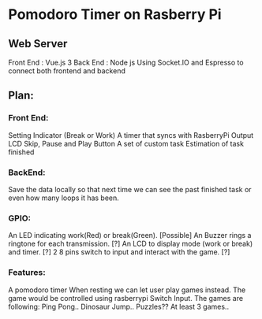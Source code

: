 # Pomodoro Timer on Rasberry Pi

## Web Server
Front End : Vue.js 3
Back End : Node js
Using Socket.IO and Espresso to connect both frontend and backend

## Plan:
### Front End:
Setting
Indicator (Break or Work)
A timer that syncs with RasberryPi Output LCD
Skip, Pause and Play Button
A set of custom task
Estimation of task finished

### BackEnd:
Save the data locally so that next time we can see the past finished task or even how many loops it has been.

### GPIO:
An LED indicating work(Red) or break(Green). [Possible]
An Buzzer rings a ringtone for each transmission. [?]
An LCD to display mode (work or break) and timer. [?]
2 8 pins switch to input and interact with the game. [?]

### Features:
A pomodoro timer
When resting we can let user play games instead. The game would be controlled using rasberrypi Switch Input. The games are following:
Ping Pong..
Dinosaur Jump..
Puzzles??
At least 3 games..
